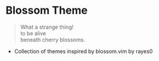 # Blossom Theme

> What a strange thing!  
to be alive  
beneath cherry blossoms.

- Collection of themes inspired by blossom.vim by rayes0

<br>
